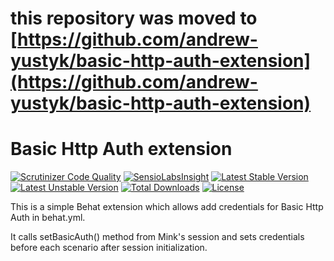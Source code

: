 # this repository was moved to [https://github.com/andrew-yustyk/basic-http-auth-extension](https://github.com/andrew-yustyk/basic-http-auth-extension)


# Basic Http Auth extension

[![Scrutinizer Code Quality](https://scrutinizer-ci.com/g/kyvour/basic-http-auth-extension/badges/quality-score.png?b=master)](https://scrutinizer-ci.com/g/kyvour/basic-http-auth-extension/?branch=master)
[![SensioLabsInsight](https://insight.sensiolabs.com/projects/120aa8ce-dec7-4132-aafd-3205ae542d28/mini.png)](https://insight.sensiolabs.com/projects/120aa8ce-dec7-4132-aafd-3205ae542d28)
[![Latest Stable Version](https://poser.pugx.org/kyvour/basic-http-auth-extension/v/stable)](https://packagist.org/packages/kyvour/basic-http-auth-extension)
[![Latest Unstable Version](https://poser.pugx.org/kyvour/basic-http-auth-extension/v/unstable)](https://packagist.org/packages/kyvour/basic-http-auth-extension)
[![Total Downloads](https://poser.pugx.org/kyvour/basic-http-auth-extension/downloads)](https://packagist.org/packages/kyvour/basic-http-auth-extension)
[![License](https://poser.pugx.org/kyvour/basic-http-auth-extension/license)](https://packagist.org/packages/kyvour/basic-http-auth-extension)


This is a simple Behat extension which allows add credentials for Basic
Http Auth in behat.yml.

It calls setBasicAuth() method from Mink's session and sets credentials
before each scenario after session initialization.
